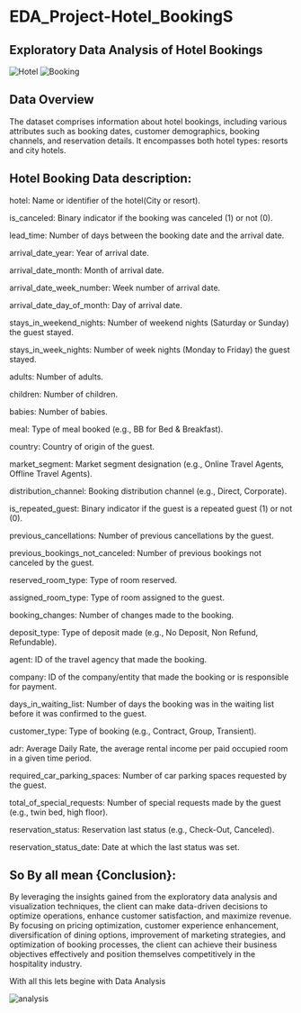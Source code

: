 # EDA_Project-Hotel_BookingS
## Exploratory Data Analysis of Hotel Bookings

![Hotel](https://github.com/KushangShah/EDA_Project-Hotel_Bookings/assets/124147164/0d9fff9c-4fb5-4420-99ce-39340166eabe)
![Booking](https://github.com/KushangShah/EDA_Project-Hotel_Bookings/assets/124147164/fccfc230-332a-4551-860b-05538d5a8653)

## Data Overview
The dataset comprises information about hotel bookings, including various attributes such as booking dates, customer demographics, booking channels, and reservation details. It encompasses both hotel types: resorts and city hotels.


## Hotel Booking Data description:

hotel: Name or identifier of the hotel(City or resort).

is_canceled: Binary indicator if the booking was canceled (1) or not (0).

lead_time: Number of days between the booking date and the arrival date.

arrival_date_year: Year of arrival date.

arrival_date_month: Month of arrival date.

arrival_date_week_number: Week number of arrival date.

arrival_date_day_of_month: Day of arrival date.

stays_in_weekend_nights: Number of weekend nights (Saturday or Sunday) the guest stayed.

stays_in_week_nights: Number of week nights (Monday to Friday) the guest stayed.

adults: Number of adults.

children: Number of children.

babies: Number of babies.

meal: Type of meal booked (e.g., BB for Bed & Breakfast).

country: Country of origin of the guest.

market_segment: Market segment designation (e.g., Online Travel Agents, Offline Travel Agents).

distribution_channel: Booking distribution channel (e.g., Direct, Corporate).

is_repeated_guest: Binary indicator if the guest is a repeated guest (1) or not (0).

previous_cancellations: Number of previous cancellations by the guest.

previous_bookings_not_canceled: Number of previous bookings not canceled by the guest.

reserved_room_type: Type of room reserved.

assigned_room_type: Type of room assigned to the guest.

booking_changes: Number of changes made to the booking.

deposit_type: Type of deposit made (e.g., No Deposit, Non Refund, Refundable).

agent: ID of the travel agency that made the booking.

company: ID of the company/entity that made the booking or is responsible for payment.

days_in_waiting_list: Number of days the booking was in the waiting list before it was confirmed to the guest.

customer_type: Type of booking (e.g., Contract, Group, Transient).

adr: Average Daily Rate, the average rental income per paid occupied room in a given time period.

required_car_parking_spaces: Number of car parking spaces requested by the guest.

total_of_special_requests: Number of special requests made by the guest (e.g., twin bed, high floor).

reservation_status: Reservation last status (e.g., Check-Out, Canceled).

reservation_status_date: Date at which the last status was set.


## So By all mean {Conclusion}:

By leveraging the insights gained from the exploratory data analysis and visualization techniques, the client can make data-driven decisions to optimize operations, enhance customer satisfaction, and maximize revenue. By focusing on pricing optimization, customer experience enhancement, diversification of dining options, improvement of marketing strategies, and optimization of booking processes, the client can achieve their business objectives effectively and position themselves competitively in the hospitality industry.

With all this lets begine with Data Analysis

![analysis](https://github.com/KushangShah/EDA_Project-Hotel_Bookings/assets/124147164/3a0d0b42-4321-4626-ba47-99de012d14d9)
